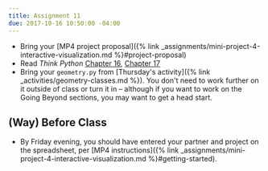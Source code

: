 ```yaml
---
title: Assignment 11
due: 2017-10-16 10:50:00 -04:00
---
```


* Bring your [MP4 project proposal]({% link _assignments/mini-project-4-interactive-visualization.md %}#project-proposal)
* Read _Think Python_ [Chapter 16](http://greenteapress.com/thinkpython2/html/thinkpython2017.html), [Chapter 17](http://greenteapress.com/thinkpython2/html/thinkpython2018.html)
* Bring your `geometry.py` from [Thursday's activity]({% link _activities/geometry-classes.md %}). You don't need to work further on it outside of class or turn it in – although if you want to work on the Going Beyond sections, you may want to get a head start.

## (Way) Before Class

* By Friday evening, you should have entered your partner and project on the spreadsheet, per [MP4 instructions]({% link _assignments/mini-project-4-interactive-visualization.md %}#getting-started).